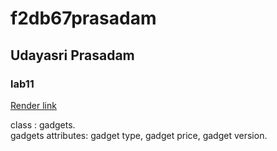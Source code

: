 # f2db67prasadam

## Udayasri Prasadam 

### lab11

[Render link](https://f2db67prasadam.onrender.com)

class : gadgets.<br>
gadgets attributes: gadget type, gadget price, 
gadget version. 
